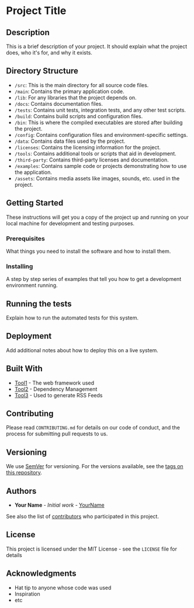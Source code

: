 # Project Title

## Description

This is a brief description of your project. It should explain what the project does, who it's for, and why it exists.

## Directory Structure

- `/src`: This is the main directory for all source code files.
- `/main`: Contains the primary application code.
- `/lib`: For any libraries that the project depends on.
- `/docs`: Contains documentation files.
- `/tests`: Contains unit tests, integration tests, and any other test scripts.
- `/build`: Contains build scripts and configuration files.
- `/bin`: This is where the compiled executables are stored after building the project.
- `/config`: Contains configuration files and environment-specific settings.
- `/data`: Contains data files used by the project.
- `/licenses`: Contains the licensing information for the project.
- `/tools`: Contains additional tools or scripts that aid in development.
- `/third-party`: Contains third-party licenses and documentation.
- `/examples`: Contains sample code or projects demonstrating how to use the application.
- `/assets`: Contains media assets like images, sounds, etc. used in the project.

## Getting Started

These instructions will get you a copy of the project up and running on your local machine for development and testing purposes.

### Prerequisites

What things you need to install the software and how to install them.

### Installing

A step by step series of examples that tell you how to get a development environment running.

## Running the tests

Explain how to run the automated tests for this system.

## Deployment

Add additional notes about how to deploy this on a live system.

## Built With

* [Tool1](http://website.com) - The web framework used
* [Tool2](http://website.com) - Dependency Management
* [Tool3](http://website.com) - Used to generate RSS Feeds

## Contributing

Please read `CONTRIBUTING.md` for details on our code of conduct, and the process for submitting pull requests to us.

## Versioning

We use [SemVer](http://semver.org/) for versioning. For the versions available, see the [tags on this repository](http://website.com).

## Authors

* **Your Name** - *Initial work* - [YourName](http://website.com)

See also the list of [contributors](http://website.com) who participated in this project.

## License

This project is licensed under the MIT License - see the `LICENSE` file for details

## Acknowledgments

* Hat tip to anyone whose code was used
* Inspiration
* etc
